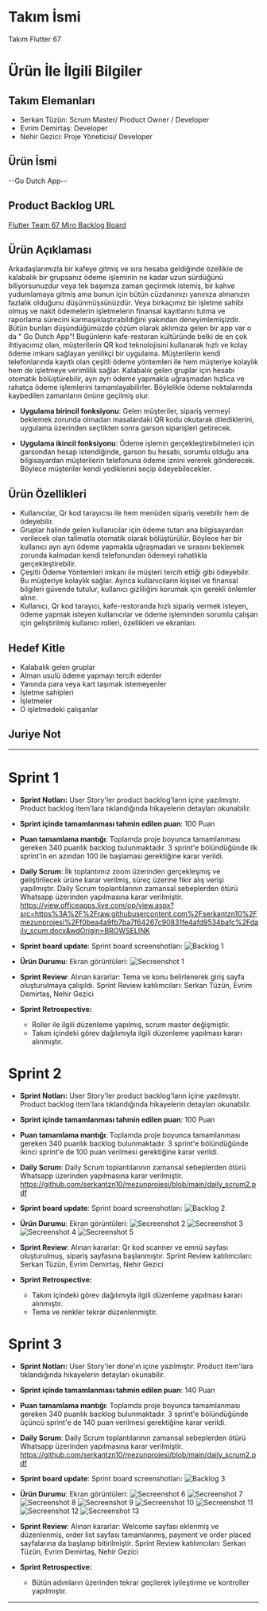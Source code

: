 # **Takım İsmi**

Takım Flutter 67

# Ürün İle İlgili Bilgiler

## Takım Elemanları
- Serkan Tüzün: Scrum Master/ Product Owner / Developer
- Evrim Demirtaş: Developer
- Nehir Gezici: Proje Yöneticisi/ Developer

## Ürün İsmi

--Go Dutch App--

## Product Backlog URL

[Flutter Team 67 Miro Backlog Board](https://miro.com/app/board/uXjVM9kohfU=/)

## Ürün Açıklaması

Arkadaşlarımızla bir kafeye gitmiş ve sıra hesaba geldiğinde özellikle de kalabalık bir grupsanız ödeme işleminin ne kadar uzun sürdüğünü biliyorsunuzdur veya tek başımıza zaman geçirmek istemiş, bir kahve yudumlamaya gitmiş ama bunun için bütün cüzdanınızı yanınıza almanızın fazlalık olduğunu düşünmüşsünüzdür. Veya birkaçımız bir işletme sahibi olmuş ve nakit ödemelerin işletmelerin finansal kayıtlarını tutma ve raporlama sürecini karmaşıklaştırabildiğini yakından deneyimlemişizdir. Bütün bunları düşündüğümüzde çözüm olarak aklımıza gelen bir app var o da “ Go Dutch App”! 
Bugünlerin kafe-restoran kültüründe belki de en çok ihtiyacımız olan, müşterilerin QR kod teknolojisini kullanarak hızlı ve kolay ödeme imkanı sağlayan yenilikçi bir uygulama. Müşterilerin kendi telefonlarında kayıtlı olan çeşitli ödeme yöntemleri ile hem müşteriye kolaylık hem de işletmeye verimlilik sağlar. Kalabalık gelen gruplar için hesabı otomatik bölüştürebilir, ayrı ayrı ödeme yapmakla uğraşmadan hızlıca ve rahatça ödeme işlemlerini tamamlayabilirler. Böylelikle ödeme noktalarında kaybedilen zamanların önüne geçilmiş olur. 

- **Uygulama birincil fonksiyonu**: Gelen müşteriler, sipariş vermeyi beklemek zorunda olmadan masalardaki QR kodu okutarak dilediklerini, uygulama üzerinden seçtikten sonra garson siparişleri getirecek.

- **Uygulama ikincil fonksiyonu**: Ödeme işlemin gerçekleştirebilmeleri için garsondan hesap istendiğinde, garson bu hesabı, sorumlu olduğu ana bilgisayardan müşterilerin telefonuna ödeme iznini vererek gönderecek. Böylece müşteriler kendi yediklerini seçip ödeyebilecekler. 

## Ürün Özellikleri

-  Kullanıcılar, Qr kod tarayıcısı ile hem menüden sipariş verebilir hem de ödeyebilir.
-  Gruplar halinde gelen kullanıcılar için ödeme tutarı ana bilgisayardan verilecek olan talimatla otomatik olarak bölüştürülür. Böylece her bir kullanıcı ayrı ayrı ödeme yapmakla uğraşmadan ve sırasını beklemek zorunda kalmadan kendi telefonundan ödemeyi rahatlıkla gerçekleştirebilir.
-  Çeşitli Ödeme Yöntemleri imkanı ile müşteri tercih ettiği gibi ödeyebilir. Bu müşteriye kolaylık sağlar. Ayrıca kullanıcıların kişisel ve finansal bilgileri güvende tutulur, kullanıcı gizliliğini korumak için gerekli önlemler alınır.
-  Kullanıcı, Qr kod tarayıcı, kafe-restoranda hızlı sipariş vermek isteyen, ödeme yapmak isteyen kullanıcılar ve ödeme işleminden sorumlu çalışan için geliştirilmiş kullanıcı rolleri, özellikleri ve ekranları.


## Hedef Kitle

- Kalabalık gelen gruplar
- Alman usulü ödeme yapmayı tercih edenler
- Yanında para veya kart taşımak istemeyenler
- İşletme sahipleri 
- İşletmeler
- O işletmedeki çalışanlar


## Juriye Not




---

# Sprint 1
- **Sprint Notları:** User Story'ler product backlog'ların içine yazılmıştır. Product backlog item'lara tıklandığında hikayelerin detayları okunabilir.

- **Sprint içinde tamamlanması tahmin edilen puan**: 100 Puan


- **Puan tamamlama mantığı**: Toplamda proje boyunca tamamlanması gereken 340 puanlık backlog bulunmaktadır. 3 sprint'e bölündüğünde ilk sprint'in en azından 100 ile başlaması gerektiğine karar verildi.


- **Daily Scrum**: İlk toplantımız zoom üzerinden gerçekleşmiş ve geliştirilecek ürüne karar verilmiş, süreç üzerine fikir alış verişi yapılmıştır. Daily Scrum toplantılarının zamansal sebeplerden ötürü Whatsapp üzerinden yapılmasına karar verilmiştir.
https://view.officeapps.live.com/op/view.aspx?src=https%3A%2F%2Fraw.githubusercontent.com%2Fserkantzn10%2Fmezunprojesi%2Ff0bea4a9fb7ba7f64267c90831fe4afd9534bafc%2Fdaily_scum.docx&wdOrigin=BROWSELINK

- **Sprint board update**: Sprint board screenshotları: 
![Backlog 1](https://github.com/serkantzn10/mezunprojesi/blob/main/flutter_team_67_board.jpg) 


- **Ürün Durumu**: Ekran görüntüleri:
![Secreenshot 1](https://github.com/serkantzn10/mezunprojesi/blob/main/log1in.jpg)

- **Sprint Review**: 
Alınan kararlar: Tema ve konu belirlenerek giriş sayfa oluşturulmaya çalışıldı.
Sprint Review katılımcıları: Serkan Tüzün, Evrim Demirtaş, Nehir Gezici

- **Sprint Retrospective:**
  - Roller ile ilgili düzenleme yapılmış, scrum master değişmiştir.
  - Takım içindeki görev dağılımıyla ilgili düzenleme yapılması kararı alınmıştır.


# Sprint 2
- **Sprint Notları:** User Story'ler product backlog'ların içine yazılmıştır. Product backlog item'lara tıklandığında hikayelerin detayları okunabilir.

- **Sprint içinde tamamlanması tahmin edilen puan**: 100 Puan


- **Puan tamamlama mantığı**: Toplamda proje boyunca tamamlanması gereken 340 puanlık backlog bulunmaktadır. 3 sprint'e bölündüğünde ikinci sprint'e de 100 puan verilmesi gerektiğine karar verildi.

- **Daily Scrum**: Daily Scrum toplantılarının zamansal sebeplerden ötürü Whatsapp üzerinden yapılmasına karar verilmiştir. https://github.com/serkantzn10/mezunprojesi/blob/main/daily_scrum2.pdf
  
- **Sprint board update**: Sprint board screenshotları: 
![Backlog 2](https://github.com/serkantzn10/mezunprojesi/blob/main/Ekran%20g%C3%B6r%C3%BCnt%C3%BCs%C3%BC%202023-07-01%20213733.png) 


- **Ürün Durumu**: Ekran görüntüleri:
![Secreenshot 2](https://github.com/serkantzn10/mezunprojesi/blob/main/login.jpg)
![Secreenshot 3](https://github.com/serkantzn10/mezunprojesi/blob/main/qr.jpg)
![Secreenshot 4](https://github.com/serkantzn10/mezunprojesi/blob/main/catagories.jpg)
![Secreenshot 5](https://github.com/serkantzn10/mezunprojesi/blob/main/menu.jpg)

- **Sprint Review**: 
Alınan kararlar: Qr kod scanner ve emnü sayfası oluşturulmuş, sipariş sayfasına başlanmıştır.
Sprint Review katılımcıları: Serkan Tüzün, Evrim Demirtaş, Nehir Gezici

- **Sprint Retrospective:**
  - Takım içindeki görev dağılımıyla ilgili düzenleme yapılması kararı alınmıştır.
  - Tema ve renkler tekrar düzenlenmiştir.

# Sprint 3
- **Sprint Notları:** User Story'ler done'ın içine yazılmıştır. Product item'lara tıklandığında hikayelerin detayları okunabilir.

- **Sprint içinde tamamlanması tahmin edilen puan**: 140 Puan


- **Puan tamamlama mantığı**: Toplamda proje boyunca tamamlanması gereken 340 puanlık backlog bulunmaktadır. 3 sprint'e bölündüğünde üçüncü sprint'e de 140 puan verilmesi gerektiğine karar verildi.

- **Daily Scrum**: Daily Scrum toplantılarının zamansal sebeplerden ötürü Whatsapp üzerinden yapılmasına karar verilmiştir. https://github.com/serkantzn10/mezunprojesi/blob/main/daily_scrum2.pdf
  
- **Sprint board update**: Sprint board screenshotları: 
![Backlog 3](https://github.com/serkantzn10/mezunprojesi/blob/main/flutter_team_67_board%20(1).jpg) 


- **Ürün Durumu**: Ekran görüntüleri:
![Secreenshot 6](https://github.com/serkantzn10/mezunprojesi/blob/main/qr%20code.jpg)
![Secreenshot 7](https://github.com/serkantzn10/mezunprojesi/blob/main/scanner.jpg)
![Secreenshot 8](https://github.com/serkantzn10/mezunprojesi/blob/main/info_page.jpg)
![Secreenshot 9](https://github.com/serkantzn10/mezunprojesi/blob/main/wellcome_page.jpg)
![Secreenshot 10](https://github.com/serkantzn10/mezunprojesi/blob/main/menu.jpg)
![Secreenshot 11](https://github.com/serkantzn10/mezunprojesi/blob/main/order_list.jpg)
![Secreenshot 12](https://github.com/serkantzn10/mezunprojesi/blob/main/paymeng.jpg)
![Secreenshot 13](https://github.com/serkantzn10/mezunprojesi/blob/main/order_placed.jpg)

- **Sprint Review**: 
Alınan kararlar: Welcome sayfası eklenmiş ve düzenlenmiş, order list sayfası tamamlanmış, payment ve order placed sayfalarına da başlanıp bitirilmiştir.
Sprint Review katılımcıları: Serkan Tüzün, Evrim Demirtaş, Nehir Gezici

- **Sprint Retrospective:**
  - Bütün adımların üzerinden tekrar geçilerek iyileştirme ve kontroller yapılmıştır.


  
 


---
